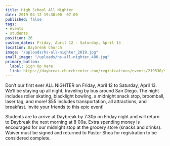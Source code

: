 ```yaml
---
title: High School All Nighter
date: 2019-04-12 19:30:00 -07:00
published: false
tags:
- events
- students
position: 26
custom_dates: Friday, April 12 - Saturday, April 13
location: Daybreak Church
image: "/uploads/hs-all-nighter_2019.jpg"
small_image: "/uploads/hs-all-nighter_480.jpg"
primary_button:
  label: Sign Up Here
  link: https://daybreak.churchcenter.com/registrations/events/219530/session/new
---
```


Don’t our first ever ALL NIGHTER on Friday, April 12 to Saturday, April 13. We’ll be staying up all night, traveling by bus around San Diego. The night includes roller skating, blacklight bowling, a midnight snack stop, broomball, laser tag, and more! $55 includes transportation, all attractions, and breakfast. Invite your friends to this epic event!

Students are to arrive at Daybreak by 7:30p on Friday night and will return to Daybreak the next morning at 8:00a. Extra spending money is encouraged for our midnight stop at the grocery store (snacks and drinks). Waiver must be signed and returned to Pastor Shea for registration to be considered complete.